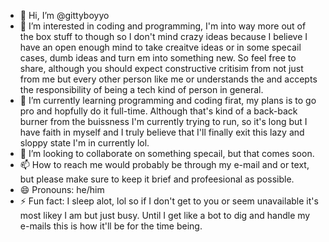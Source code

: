 - 👋 Hi, I’m @gittyboyyo
- 👀 I’m interested in coding and programming, I'm into way more out of the box stuff to though so I don't mind crazy ideas because I believe I have an open enough mind to take creaitve ideas or in some specail cases, dumb ideas and turn em into something new. So feel free to share, although you should expect constructive critisim from not just from me but every other person like me or understands the and accepts the responsibility of being a tech kind of person in general.
- 🌱 I’m currently learning programming and coding firat, my plans is to go pro and hopfully do it full-time. Although that's kind of a back-back burner from the buissness I'm currently trying to run, so it's long but I have faith in myself and I truly believe that I'll finally exit this lazy and sloppy state I'm in currently lol. 
- 💞️ I’m looking to collaborate on something specail, but that comes soon.
- 📫 How to reach me would probably be through my e-mail and or text, but please make sure to keep it brief and profeesional as possible.
- 😄 Pronouns: he/him
- ⚡ Fun fact: I sleep alot, lol so if I don't get to you or seem unavailable it's most likey I am but just busy. Until I get like a bot to dig and handle my e-mails this is how it'll be for the time being. 

<!---
gittyboyyo/gittyboyyo is a ✨ special ✨ repository because its `README.md` (this file) appears on your GitHub profile.
You can click the Preview link to take a look at your changes.
--->
